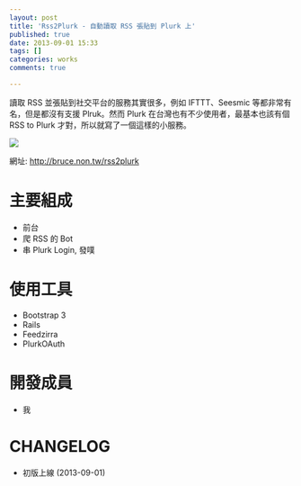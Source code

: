 ```yaml
---
layout: post
title: 'Rss2Plurk - 自動讀取 RSS 張貼到 Plurk 上'
published: true
date: 2013-09-01 15:33
tags: []
categories: works
comments: true

---
```

讀取 RSS 並張貼到社交平台的服務其實很多，例如 IFTTT、Seesmic 等都非常有名，但是都沒有支援 Plruk。然而 Plurk 在台灣也有不少使用者，最基本也該有個 RSS to Plurk 才對，所以就寫了一個這樣的小服務。

![](https://lh3.googleusercontent.com/-5ysMI6Vqk5U/UiNLaqOCsKI/AAAAAAAABfM/R11T1rKWpPA/s640/rss2plurk.png)

網址: http://bruce.non.tw/rss2plurk

# 主要組成

* 前台
* 爬 RSS 的 Bot
* 串 Plurk Login, 發噗

# 使用工具

* Bootstrap 3
* Rails
* Feedzirra
* PlurkOAuth

# 開發成員

* 我

# CHANGELOG

* 初版上線 (2013-09-01)
